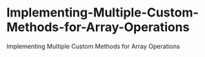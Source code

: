 # Implementing-Multiple-Custom-Methods-for-Array-Operations
Implementing Multiple Custom Methods for Array Operations
